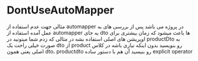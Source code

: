# DontUseAutoMapper

مثالی جهت عدم استفاده از automapper در پروژه می باشد
پس از بررسی های به عمل آمده استفاده از automapper به جای dto ها باعث میشود که زمان بیشتری برای اوپریشن های اصلی استفاده بشه
در مثالی که زدم شما میتونید در productDto به صورت خیلی راحت یک dto از product رو بنویسید بدون اینکه نیازی باشه در کلاس اصلی یعنی همون dto، productdto رو بنیسید
آن هم با دستور ساده explicit operator
